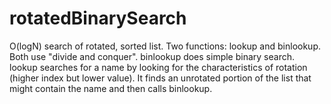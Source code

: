 # rotatedBinarySearch
O(logN) search of rotated, sorted list.
Two functions: lookup and binlookup.
Both use "divide and conquer".  binlookup does simple binary search.  
lookup searches for a name by looking for the characteristics of rotation (higher index but lower value).
It finds an unrotated portion of the list that might contain the name and then calls binlookup.

